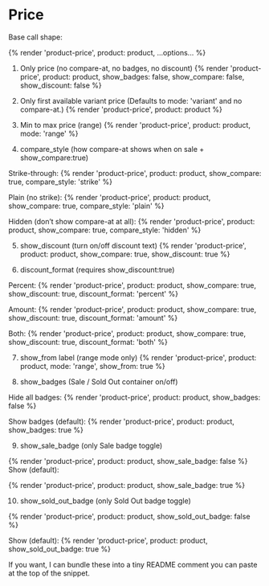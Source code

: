 # Price

Base call shape:

{% render 'product-price', product: product, ...options... %}

1) Only price (no compare-at, no badges, no discount)
{% render 'product-price', product: product, show_badges: false, show_compare: false, show_discount: false %}

2) Only first available variant price (Defaults to mode: 'variant' and no compare-at.)
{% render 'product-price', product: product %}

3) Min to max price (range)
{% render 'product-price', product: product, mode: 'range' %}

4) compare_style (how compare-at shows when on sale + show_compare:true)

Strike-through:
{% render 'product-price', product: product, show_compare: true, compare_style: 'strike' %}

Plain (no strike):
{% render 'product-price', product: product, show_compare: true, compare_style: 'plain' %}

Hidden (don’t show compare-at at all):
{% render 'product-price', product: product, show_compare: true, compare_style: 'hidden' %}

5) show_discount (turn on/off discount text)
{% render 'product-price', product: product, show_compare: true, show_discount: true %}

6) discount_format (requires show_discount:true)

Percent:
{% render 'product-price', product: product, show_compare: true, show_discount: true, discount_format: 'percent' %}

Amount:
{% render 'product-price', product: product, show_compare: true, show_discount: true, discount_format: 'amount' %}

Both:
{% render 'product-price', product: product, show_compare: true, show_discount: true, discount_format: 'both' %}

7) show_from label (range mode only)
{% render 'product-price', product: product, mode: 'range', show_from: true %}

8) show_badges (Sale / Sold Out container on/off)

Hide all badges:
{% render 'product-price', product: product, show_badges: false %}

Show badges (default):
{% render 'product-price', product: product, show_badges: true %}

9) show_sale_badge (only Sale badge toggle)

{% render 'product-price', product: product, show_sale_badge: false %}
Show (default):

{% render 'product-price', product: product, show_sale_badge: true %}

10) show_sold_out_badge (only Sold Out badge toggle)

{% render 'product-price', product: product, show_sold_out_badge: false %}

Show (default):
{% render 'product-price', product: product, show_sold_out_badge: true %}

If you want, I can bundle these into a tiny README comment you can paste at the top of the snippet.
